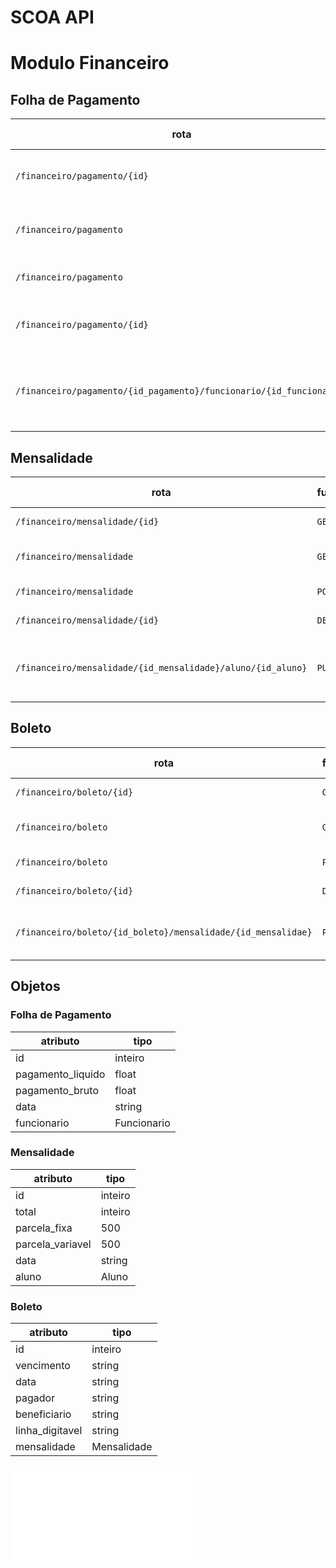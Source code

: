 # SCOA API
# Modulo Financeiro

## Folha de Pagamento

|rota                                                               |funções |argumentos de url                                |argumento de corpo|entidades                         |descrição                           |
|-------------------------------------------------------------------|--------|-------------------------------------------------|------------------|----------------------------------|------------------------------------|
|`/financeiro/pagamento/{id}`                                       |`GET`   |id: inteiro                                      |                  |Folha de Pagamento                |Retorna uma folha de pagamento
|`/financeiro/pagamento`                                            |`GET`   |                                                 |                  |Folha de Pagamento                |Retorna todas as folhas de pagamento
|`/financeiro/pagamento`                                            |`POST`  |                                                 |Folha de Pagamento|Folha de Pagamento                |Insere uma folha de pagamento
|`/financeiro/pagamento/{id}`                                       |`DELETE`|id: inteiro                                      |                  |Folha de Pagamento                |Remove uma folha de pagamento
|`/financeiro/pagamento/{id_pagamento}/funcionario/{id_funcionario}`|`PUT`   |id_pagamento: inteiro,<br>id_funcionario: inteiro|                  |Folha de Pagamento,<br>Funcionario|Relaciona uma folha de pagamento com um funcionário

## Mensalidade

|rota                                                                 |funções |argumentos de url                                |argumento de corpo|entidades                         |descrição                           |
|---------------------------------------------------------------------|--------|-------------------------------------------------|------------------|----------------------------------|------------------------------------|
|`/financeiro/mensalidade/{id}`                                       |`GET`   |id: inteiro                                      |                  |Mensalidade                       |Retorna uma mensalidade
|`/financeiro/mensalidade`                                            |`GET`   |                                                 |                  |Mensalidade                       |Retorna todas as mensalidades
|`/financeiro/mensalidade`                                            |`POST`  |                                                 |Mensalidade       |Mensalidade                       |Insere uma mensalidade
|`/financeiro/mensalidade/{id}`                                       |`DELETE`|id: inteiro                                      |                  |Mensalidade                       |Remove uma mensalidade
|`/financeiro/mensalidade/{id_mensalidade}/aluno/{id_aluno}`          |`PUT`   |id_mensalidade: inteiro,<br>id_aluno: inteiro    |                  |Mensalidade,<br>Aluno             |Relaciona uma mensalidade com um aluno

## Boleto

|rota                                                            |funções |argumentos de url                                |argumento de corpo|entidades             |descrição                           |
|----------------------------------------------------------------|--------|-------------------------------------------------|------------------|----------------------|------------------------------------|
|`/financeiro/boleto/{id}`                                       |`GET`   |id: inteiro                                      |                  |Boleto                |Retorna um boleto
|`/financeiro/boleto`                                            |`GET`   |                                                 |                  |Boleto                |Retorna todos os boletos
|`/financeiro/boleto`                                            |`POST`  |                                                 |Boleto            |Boleto                |Insere um boleto
|`/financeiro/boleto/{id}`                                       |`DELETE`|id: inteiro                                      |                  |Boleto                |Remove um boleto
|`/financeiro/boleto/{id_boleto}/mensalidade/{id_mensalidae}`    |`PUT`   |id_boleto: inteiro,<br>id_mensalidade: inteiro   |                  |Boleto,<br>Mensalidade|Relaciona um boleto com uma mensalidade

## Objetos

### Folha de Pagamento
|atributo|tipo|
|--------|----|
|id|inteiro|
|pagamento_liquido|float|
|pagamento_bruto|float|
|data|string|
|funcionario|Funcionario|



### Mensalidade
|atributo|tipo|
|--------|----|
|id|inteiro|
|total|inteiro|
|parcela_fixa|500|
|parcela_variavel|500|
|data|string|
|aluno|Aluno|



### Boleto
|atributo|tipo|
|--------|----|
|id|inteiro|
|vencimento|string|
|data|string|
|pagador|string|
|beneficiario|string|
|linha_digitavel|string|
|mensalidade|Mensalidade|


![teste](../../README.md)